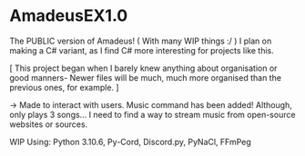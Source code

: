 # AmadeusEX1.0
The PUBLIC version of Amadeus! ( With many WIP things :/ )
I plan on making a C# variant, as I find C# more interesting for projects like this.

[ This project began when I barely knew anything about organisation or good manners- Newer files will be much, much more organised than the previous ones, for example. ]

-> Made to interact with users. Music command has been added! Although, only plays 3 songs... I need to find a way to stream music from open-source websites or sources.

WIP Using: Python 3.10.6, Py-Cord, Discord.py, PyNaCl, FFmPeg
